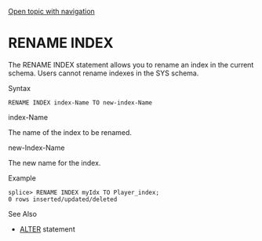 [Open topic with navigation](../../../index.html#Shared/SQLReference/Statements/RenameIndex.html)

<a href="" id="RefSection.RenameIndex"></a>[]()RENAME INDEX
===========================================================

The <span class="CodeFont">RENAME INDEX</span> statement allows you to rename an index in the current schema. Users cannot rename indexes in the <span class="CodeFont">SYS</span> schema.

Syntax

``` FcnSyntax
RENAME INDEX index-Name TO new-index-Name
```

index-Name

The name of the index to be renamed.

new-Index-Name

The new name for the index.

Example

``` Example
splice> RENAME INDEX myIdx TO Player_index;
0 rows inserted/updated/deleted
```

See Also

-   [<span class="CodeFont">ALTER</span>](AlterTable.html) statement

 


